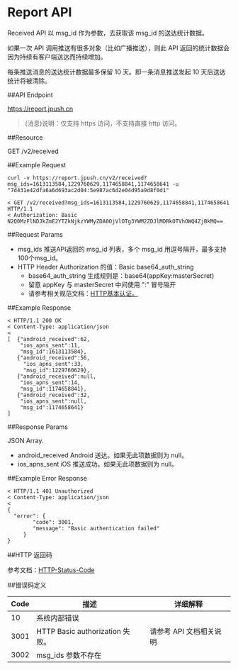# Report API 

Received API 以 msg_id 作为参数，去获取该 msg_id 的送达统计数据。

如果一次 API 调用推送有很多对象（比如广播推送），则此 API 返回的统计数据会因为持续有客户端送达而持续增加。

每条推送消息的送达统计数据最多保留 10 天。即一条消息推送发起 10 天后送达统计将被清除。

##API Endpoint

https://report.jpush.cn

>(消息)说明：仅支持 https 访问，不支持直接 http 访问。


##Resource

GET /v2/received

##Example Request

	curl -v https://report.jpush.cn/v2/received?msg_ids=1613113584,1229760629,1174658841,1174658641 -u "7d431e42dfa6a6d693ac2d04:5e987ac6d2e04d95a9d8f0d1"
	 
	< GET /v2/received?msg_ids=1613113584,1229760629,1174658841,1174658641 HTTP/1.1
	< Authorization: Basic N2Q0MzFlNDJkZmE2YTZkNjkzYWMyZDA0OjVlOTg3YWM2ZDJlMDRkOTVhOWQ4ZjBkMQ==


##Request Params

+ msg_ids 推送API返回的 msg_id 列表，多个 msg_id 用逗号隔开，最多支持100个msg_id。
+ HTTP Header Authorization 的值：Basic base64_auth_string
	+ base64_auth_string 生成规则是：base64(appKey:masterSecret) 
	+ 留意 appKey 与 masterSecret 中间使用 ":" 冒号隔开
	+ 请参考相关规范文档：[HTTP基本认证。](http://zh.wikipedia.org/zh/HTTP基本认证)


##Example Response


	< HTTP/1.1 200 OK 
	< Content-Type: application/json
	< 
	[  {"android_received":62,
	    "ios_apns_sent":11,
	    "msg_id":1613113584},
	   {"android_received":56,
	     "ios_apns_sent":33,
	     "msg_id":1229760629},
	   {"android_received":null,
	    "ios_apns_sent":14,
	    "msg_id":1174658841},
	   {"android_received":32,
	    "ios_apns_sent":null,
	    "msg_id":1174658641}
	]


##Response Params

JSON Array.

+ android_received Android 送达。如果无此项数据则为 null。
+ ios_apns_sent iOS 推送成功。如果无此项数据则为 null。

##Example Error Response

	< HTTP/1.1 401 Unauthorized
	< Content-Type: application/json
	< 
	{
	  "error": {
	        "code": 3001, 
	        "message": "Basic authentication failed"
	     }
	}

##HTTP 返回码

参考文档：[HTTP-Status-Code](http://zh.wikipedia.org/zh/HTTP基本认证)

##错误码定义

|Code|描述	|详细解释|
|-|-|-|
|10|系统内部错误||	 
|3001	|HTTP Basic authorization 失败。|请参考 API 文档相关说明
|3002	|msg_ids 参数不存在	 



